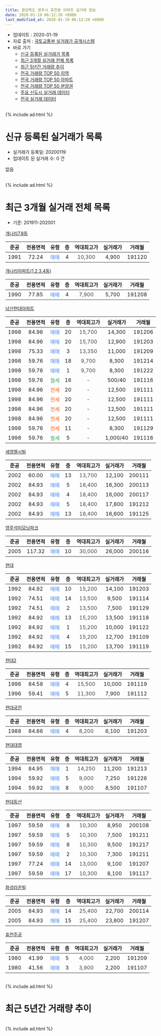 ```yaml
---
title: 경상북도 영주시 휴천동 아파트 실거래 정보
date: 2020-01-19 06:12:20 +0900
last_modified_at: 2020-01-19 06:12:20 +0900
---
```


* 업데이트 : 2020-01-19
* 자료 출처 : [국토교통부 실거래가 공개시스템](http://rt.molit.go.kr)
* 바로 가기
    * [신규 등록된 실거래가 목록](#신규-등록된-실거래가-목록)
    * [최근 3개월 실거래 전체 목록](#최근-3개월-실거래-전체-목록)
    * [최근 5년간 거래량 추이](#최근-5년간-거래량-추이)
    * [전국 거래량 TOP 50 지역](https://apt-info.github.io/apt-trade-info/최근-3개월-전국에서-가장-거래가-많이-발생한-지역)
    * [전국 거래량 TOP 50 아파트](https://apt-info.github.io/apt-trade-info/최근-3개월-전국에서-가장-거래가-많이-발생한-아파트)
    * [전국 거래량 TOP 50 분양권](https://apt-info.github.io/apt-trade-info/최근-3개월-전국에서-가장-거래가-많이-발생한-분양권)
    * [주요 신도시 실거래 데이터](https://apt-info.github.io/apt-trade-info/주요-신도시)
    * [전국 실거래 데이터](https://apt-info.github.io/apt-trade-info/전국)
<br>
{% include ad.html %}
<br>

# 신규 등록된 실거래가 목록
* 실거래가 등록일: 20200119
* 업데이트 된 실거래 수: 0 건

없음

<br>
{% include ad.html %}
<br>

# 최근 3개월 실거래 전체 목록
* 기준: 201911-202001


[개나리7,8동](https://search.naver.com/search.naver?query=%EA%B2%BD%EC%83%81%EB%B6%81%EB%8F%84+%EC%98%81%EC%A3%BC%EC%8B%9C+%ED%9C%B4%EC%B2%9C%EB%8F%99+%EA%B0%9C%EB%82%98%EB%A6%AC7%2C8%EB%8F%99)

|준공|전용면적|유형|층|역대최고가|실거래가|거래월|
|:---:|:---:|:---:|:---:|:---:|:---:|:---:|
|1991|72.24|<span style="color:#4285f3">매매</span>|4|<span style="color:#444444">10,300</span>|4,900|191120|

[개나리아파트(1,2,3,4동)](https://search.naver.com/search.naver?query=%EA%B2%BD%EC%83%81%EB%B6%81%EB%8F%84+%EC%98%81%EC%A3%BC%EC%8B%9C+%ED%9C%B4%EC%B2%9C%EB%8F%99+%EA%B0%9C%EB%82%98%EB%A6%AC%EC%95%84%ED%8C%8C%ED%8A%B8%281%2C2%2C3%2C4%EB%8F%99%29)

|준공|전용면적|유형|층|역대최고가|실거래가|거래월|
|:---:|:---:|:---:|:---:|:---:|:---:|:---:|
|1990|77.85|<span style="color:#4285f3">매매</span>|4|<span style="color:#444444">7,900</span>|5,700|191208|

[남산현대아파트](https://search.naver.com/search.naver?query=%EA%B2%BD%EC%83%81%EB%B6%81%EB%8F%84+%EC%98%81%EC%A3%BC%EC%8B%9C+%ED%9C%B4%EC%B2%9C%EB%8F%99+%EB%82%A8%EC%82%B0%ED%98%84%EB%8C%80%EC%95%84%ED%8C%8C%ED%8A%B8)

|준공|전용면적|유형|층|역대최고가|실거래가|거래월|
|:---:|:---:|:---:|:---:|:---:|:---:|:---:|
|1998|84.96|<span style="color:#4285f3">매매</span>|20|<span style="color:#444444">15,700</span>|14,300|191206|
|1998|84.96|<span style="color:#4285f3">매매</span>|20|<span style="color:#444444">15,700</span>|12,900|191203|
|1998|75.33|<span style="color:#4285f3">매매</span>|3|<span style="color:#444444">13,350</span>|11,000|191209|
|1998|59.76|<span style="color:#4285f3">매매</span>|18|<span style="color:#444444">9,700</span>|8,300|191214|
|1998|59.76|<span style="color:#4285f3">매매</span>|1|<span style="color:#444444">9,700</span>|8,300|191222|
|1998|59.76|<span style="color:#34a853">월세</span>|16|<span style="color:#444444">-</span>|500/40|191116|
|1998|84.96|<span style="color:#ff5a00">전세</span>|20|<span style="color:#444444">-</span>|12,500|191111|
|1998|84.96|<span style="color:#ff5a00">전세</span>|20|<span style="color:#444444">-</span>|12,500|191111|
|1998|84.96|<span style="color:#ff5a00">전세</span>|20|<span style="color:#444444">-</span>|12,500|191111|
|1998|84.96|<span style="color:#ff5a00">전세</span>|20|<span style="color:#444444">-</span>|12,500|191111|
|1998|59.76|<span style="color:#ff5a00">전세</span>|11|<span style="color:#444444">-</span>|8,300|191129|
|1998|59.76|<span style="color:#34a853">월세</span>|5|<span style="color:#444444">-</span>|1,000/40|191116|

[세영첼시빌](https://search.naver.com/search.naver?query=%EA%B2%BD%EC%83%81%EB%B6%81%EB%8F%84+%EC%98%81%EC%A3%BC%EC%8B%9C+%ED%9C%B4%EC%B2%9C%EB%8F%99+%EC%84%B8%EC%98%81%EC%B2%BC%EC%8B%9C%EB%B9%8C)

|준공|전용면적|유형|층|역대최고가|실거래가|거래월|
|:---:|:---:|:---:|:---:|:---:|:---:|:---:|
|2002|60.00|<span style="color:#4285f3">매매</span>|13|<span style="color:#444444">13,700</span>|12,100|200111|
|2002|84.93|<span style="color:#4285f3">매매</span>|5|<span style="color:#444444">18,400</span>|16,300|200113|
|2002|84.93|<span style="color:#4285f3">매매</span>|4|<span style="color:#444444">18,400</span>|16,000|200117|
|2002|84.93|<span style="color:#4285f3">매매</span>|5|<span style="color:#444444">18,400</span>|17,800|191212|
|2002|84.93|<span style="color:#4285f3">매매</span>|13|<span style="color:#444444">18,400</span>|16,600|191125|

[영주석미모닝파크](https://search.naver.com/search.naver?query=%EA%B2%BD%EC%83%81%EB%B6%81%EB%8F%84+%EC%98%81%EC%A3%BC%EC%8B%9C+%ED%9C%B4%EC%B2%9C%EB%8F%99+%EC%98%81%EC%A3%BC%EC%84%9D%EB%AF%B8%EB%AA%A8%EB%8B%9D%ED%8C%8C%ED%81%AC)

|준공|전용면적|유형|층|역대최고가|실거래가|거래월|
|:---:|:---:|:---:|:---:|:---:|:---:|:---:|
|2005|117.32|<span style="color:#4285f3">매매</span>|10|<span style="color:#444444">30,000</span>|26,000|200116|

[현대](https://search.naver.com/search.naver?query=%EA%B2%BD%EC%83%81%EB%B6%81%EB%8F%84+%EC%98%81%EC%A3%BC%EC%8B%9C+%ED%9C%B4%EC%B2%9C%EB%8F%99+%ED%98%84%EB%8C%80)

|준공|전용면적|유형|층|역대최고가|실거래가|거래월|
|:---:|:---:|:---:|:---:|:---:|:---:|:---:|
|1992|84.92|<span style="color:#4285f3">매매</span>|10|<span style="color:#444444">15,200</span>|14,100|191203|
|1992|74.51|<span style="color:#4285f3">매매</span>|14|<span style="color:#444444">13,500</span>|9,500|191114|
|1992|74.51|<span style="color:#4285f3">매매</span>|2|<span style="color:#444444">13,500</span>|7,500|191129|
|1992|84.92|<span style="color:#4285f3">매매</span>|13|<span style="color:#444444">15,200</span>|13,500|191118|
|1992|84.92|<span style="color:#4285f3">매매</span>|1|<span style="color:#444444">15,200</span>|10,000|191122|
|1992|84.92|<span style="color:#4285f3">매매</span>|4|<span style="color:#444444">15,200</span>|12,700|191109|
|1992|84.92|<span style="color:#4285f3">매매</span>|15|<span style="color:#444444">15,200</span>|13,700|191119|

[현대2](https://search.naver.com/search.naver?query=%EA%B2%BD%EC%83%81%EB%B6%81%EB%8F%84+%EC%98%81%EC%A3%BC%EC%8B%9C+%ED%9C%B4%EC%B2%9C%EB%8F%99+%ED%98%84%EB%8C%802)

|준공|전용면적|유형|층|역대최고가|실거래가|거래월|
|:---:|:---:|:---:|:---:|:---:|:---:|:---:|
|1996|84.58|<span style="color:#4285f3">매매</span>|4|<span style="color:#444444">15,500</span>|10,000|191119|
|1996|59.41|<span style="color:#4285f3">매매</span>|5|<span style="color:#444444">11,300</span>|7,900|191112|

[현대궁전](https://search.naver.com/search.naver?query=%EA%B2%BD%EC%83%81%EB%B6%81%EB%8F%84+%EC%98%81%EC%A3%BC%EC%8B%9C+%ED%9C%B4%EC%B2%9C%EB%8F%99+%ED%98%84%EB%8C%80%EA%B6%81%EC%A0%84)

|준공|전용면적|유형|층|역대최고가|실거래가|거래월|
|:---:|:---:|:---:|:---:|:---:|:---:|:---:|
|1988|84.66|<span style="color:#4285f3">매매</span>|4|<span style="color:#444444">8,200</span>|6,100|191203|

[현대대영](https://search.naver.com/search.naver?query=%EA%B2%BD%EC%83%81%EB%B6%81%EB%8F%84+%EC%98%81%EC%A3%BC%EC%8B%9C+%ED%9C%B4%EC%B2%9C%EB%8F%99+%ED%98%84%EB%8C%80%EB%8C%80%EC%98%81)

|준공|전용면적|유형|층|역대최고가|실거래가|거래월|
|:---:|:---:|:---:|:---:|:---:|:---:|:---:|
|1994|84.95|<span style="color:#4285f3">매매</span>|1|<span style="color:#444444">14,250</span>|11,200|191213|
|1994|59.92|<span style="color:#4285f3">매매</span>|5|<span style="color:#444444">9,000</span>|7,250|191226|
|1994|59.92|<span style="color:#4285f3">매매</span>|8|<span style="color:#444444">9,000</span>|8,500|191107|

[현대동산](https://search.naver.com/search.naver?query=%EA%B2%BD%EC%83%81%EB%B6%81%EB%8F%84+%EC%98%81%EC%A3%BC%EC%8B%9C+%ED%9C%B4%EC%B2%9C%EB%8F%99+%ED%98%84%EB%8C%80%EB%8F%99%EC%82%B0)

|준공|전용면적|유형|층|역대최고가|실거래가|거래월|
|:---:|:---:|:---:|:---:|:---:|:---:|:---:|
|1997|59.59|<span style="color:#4285f3">매매</span>|8|<span style="color:#444444">10,300</span>|8,950|200108|
|1997|59.59|<span style="color:#4285f3">매매</span>|5|<span style="color:#444444">10,300</span>|7,500|191211|
|1997|59.59|<span style="color:#4285f3">매매</span>|8|<span style="color:#444444">10,300</span>|9,500|191217|
|1997|59.59|<span style="color:#4285f3">매매</span>|2|<span style="color:#444444">10,300</span>|7,300|191211|
|1997|77.24|<span style="color:#4285f3">매매</span>|14|<span style="color:#444444">13,000</span>|9,100|191207|
|1997|59.59|<span style="color:#4285f3">매매</span>|17|<span style="color:#444444">10,300</span>|8,100|191117|

[화성라온빌](https://search.naver.com/search.naver?query=%EA%B2%BD%EC%83%81%EB%B6%81%EB%8F%84+%EC%98%81%EC%A3%BC%EC%8B%9C+%ED%9C%B4%EC%B2%9C%EB%8F%99+%ED%99%94%EC%84%B1%EB%9D%BC%EC%98%A8%EB%B9%8C)

|준공|전용면적|유형|층|역대최고가|실거래가|거래월|
|:---:|:---:|:---:|:---:|:---:|:---:|:---:|
|2005|84.93|<span style="color:#4285f3">매매</span>|14|<span style="color:#444444">25,400</span>|22,700|200114|
|2005|84.93|<span style="color:#4285f3">매매</span>|15|<span style="color:#444444">25,400</span>|23,800|191207|


<script async src="//pagead2.googlesyndication.com/pagead/js/adsbygoogle.js"></script>
<!-- 기본 -->
<ins class="adsbygoogle"
     style="display:block"
     data-ad-client="ca-pub-1142216861245946"
     data-ad-slot="4805727019"
     data-ad-format="auto"
     data-full-width-responsive="true"></ins>
<script>
(adsbygoogle = window.adsbygoogle || []).push({});
</script>


[휴천주공](https://search.naver.com/search.naver?query=%EA%B2%BD%EC%83%81%EB%B6%81%EB%8F%84+%EC%98%81%EC%A3%BC%EC%8B%9C+%ED%9C%B4%EC%B2%9C%EB%8F%99+%ED%9C%B4%EC%B2%9C%EC%A3%BC%EA%B3%B5)

|준공|전용면적|유형|층|역대최고가|실거래가|거래월|
|:---:|:---:|:---:|:---:|:---:|:---:|:---:|
|1980|41.99|<span style="color:#4285f3">매매</span>|5|<span style="color:#444444">4,000</span>|2,200|191209|
|1980|41.56|<span style="color:#4285f3">매매</span>|3|<span style="color:#444444">3,900</span>|2,200|191107|


<br>
{% include ad.html %}
<br>

# 최근 5년간 거래량 추이


<div style="width:100%;">
    <canvas id="deal_progress" height="200"></canvas>
</div>

<script>
new Chart(document.getElementById("deal_progress"), {
    type: 'line',
    data: {
        labels: ['201501','201502','201503','201504','201505','201506','201507','201508','201509','201510','201511','201512','201601','201602','201603','201604','201605','201606','201607','201608','201609','201610','201611','201612','201701','201702','201703','201704','201705','201706','201707','201708','201709','201710','201711','201712','201801','201802','201803','201804','201805','201806','201807','201808','201809','201810','201811','201812','201901','201902','201903','201904','201905','201906','201907','201908','201909','201910','201911','201912','202001'],
        datasets: [{
            label: '매매',
            pointRadius: 1,
            data: [33, 19, 28, 37, 20, 21, 21, 13, 15, 19, 31, 23, 25, 17, 21, 26, 17, 21, 16, 28, 24, 29, 27, 18, 19, 21, 28, 23, 19, 20, 25, 28, 24, 36, 10, 17, 20, 14, 25, 27, 17, 20, 19, 19, 23, 30, 19, 22, 31, 25, 25, 17, 14, 10, 14, 13, 25, 38, 13, 17, 6],
            borderColor: "rgba(255, 201, 14, 1)",
            backgroundColor: "rgba(255, 201, 14, 0.5)",
            fill: false,
            lineTension: 0
        },{
            label: '전월세',
            pointRadius: 1,
            data: [5, 1, 3, 5, 5, 6, 5, 4, 2, 2, 2, 5, 6, 11, 4, 2, 2, 5, 2, 1, 2, 8, 8, 4, 5, 10, 7, 3, 7, 7, 3, 2, 3, 4, 2, 1, 5, 2, 3, 6, 4, 2, 3, 2, 4, 5, 3, 2, 1, 3, 2, 4, 1, 5, 3, 4, 3, 5, 7, 0, 0],
            borderColor: "rgba(0, 141, 185, 1)",
            backgroundColor: "rgba(0, 141, 185, 0.5)",
            fill: false,
            lineTension: 0
        }
        ]
    },
    options: {
        responsive: true,
        title: {
            display: false
        },
        tooltips: {
            mode: 'index',
            intersect: false
        },
        hover: {
            mode: 'nearest',
            intersect: true
        },
        scales: {
            xAxes: [{
                display: true,
                scaleLabel: {
                    display: true,
                    labelString: '년/월'
                }
            }],
            yAxes: [{
                display: true,
                ticks: {
                    suggestedMin: 0,
                },
                scaleLabel: {
                    display: true,
                    labelString: '실거래 수'
                }
            }]
        }
    }
});

</script>


<br>
{% include ad.html %}
<br>

